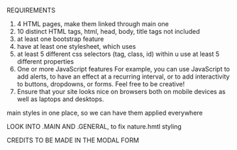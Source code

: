 REQUIREMENTS
1. 4 HTML pages, make them linked through main one
2. 10 distinct HTML tags, html, head, body, title tags not included
3. at least one bootstrap feature 
4. have at least one stylesheet, which uses
5. at least 5 different css selectors (tag, class, id)
   within u use at least 5 different properties
6. One or more JavaScript features 
For example, you can use JavaScript to add alerts,
    to have an effect at a recurring interval, or to add
    interactivity to buttons, dropdowns, or forms.
    Feel free to be creative!
7. Ensure that your site looks nice on browsers both
   on mobile devices as well as laptops and desktops.

main styles in one place, so we can have them applied everywhere


LOOK INTO .MAIN AND .GENERAL, to fix nature.hmtl styling

CREDITS TO BE MADE IN THE MODAL FORM